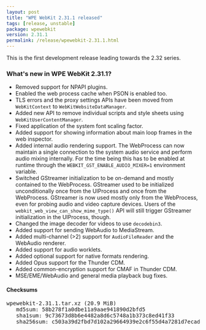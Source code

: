 ```yaml
---
layout: post
title: "WPE WebKit 2.31.1 released"
tags: [release, unstable]
package: wpewebkit
version: 2.31.1
permalink: /release/wpewebkit-2.31.1.html
---
```


This is the first development release leading towards the 2.32 series.

### What's new in WPE WebKit 2.31.1?

- Removed support for NPAPI plugins.
- Enabled the web process cache when PSON is enabled too.
- TLS errors and the proxy settings APIs have been moved from `WebKitContext`
  to `WebKitWebsiteDataManager`.
- Added new API to remove individual scripts and style sheets using
  `WebKitUserContentManager`.
- Fixed application of the system font scaling factor.
- Added support for showing information about main loop frames in the web
  inspector.
- Added internal audio rendering support. The WebProcess can now maintain a
  single connection to the system audio service and perform audio mixing
  internally. For the time being this has to be enabled at runtime through
  the `WEBKIT_GST_ENABLE_AUDIO_MIXER=1` environment variable.
- Switched GStreamer initialization to be on-demand and mostly contained to
  the WebProcess. GStreamer used to be initialized unconditionally once from
  the UIProcess and once from the WebProcess. GStreamer is now used mostly only
  from the WebProcess, even for probing audio and video capture devices. Users
  of the `webkit_web_view_can_show_mime_type()` API will still trigger GStreamer
  initialization in the UIProcess, though.
- Changed the image decoder for videos to use `decodebin3`.
- Added support for sending WebAudio to MediaStream.
- Added multi-channel (>2) support for `AudioFileReader` and the WebAudio renderer.
- Added support for audio worklets.
- Added optional support for native formats rendering.
- Added Opus support for the Thunder CDM.
- Added common-encryption support for CMAF in Thunder CDM.
- MSE/EME/WebAudio and general media playback bug fixes.

#### Checksums

<pre>
wpewebkit-2.31.1.tar.xz (20.9 MiB)
   md5sum: 58b278f1a0dbe11a9aae941890d2bfd5
   sha1sum: 9c73673d8b6e4482a8d6c5748a1b373c8ed41f33
   sha256sum: c503a39d2fbd7d102a29664939e2c6f55d4a7281d7ecada8c508eef451889f74
</pre>
